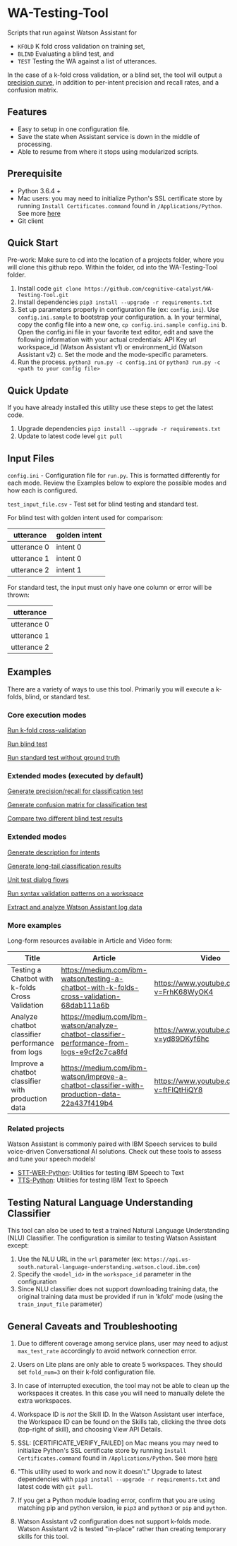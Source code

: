 # WA-Testing-Tool
Scripts that run against Watson Assistant for
  - `KFOLD` K fold cross validation on training set,
  - `BLIND` Evaluating a blind test, and
  - `TEST` Testing the WA against a list of utterances.

In the case of a k-fold cross validation, or a blind set, the tool will output
a [precision curve](precision_curve.md), in addition to per-intent precision and recall rates, and a confusion matrix.

## Features
- Easy to setup in one configuration file.
- Save the state when Assistant service is down in the middle of processing.
- Able to resume from where it stops using modularized scripts.

## Prerequisite
- Python 3.6.4 +
- Mac users: you may need to initialize Python's SSL certificate store by running `Install Certificates.command` found in `/Applications/Python`.  See more [here](https://github.com/cognitive-catalyst/WA-Testing-Tool/issues/38)
- Git client


## Quick Start
Pre-work: Make sure to cd into the location of a projects folder, where you will clone this github repo.  Within the folder, cd into the WA-Testing-Tool folder. 
1. Install code  `git clone https://github.com/cognitive-catalyst/WA-Testing-Tool.git`
2. Install dependencies `pip3 install --upgrade -r requirements.txt`
3. Set up parameters properly in configuration file (ex: `config.ini`). Use `config.ini.sample` to bootstrap your configuration.
  a. In your terminal, copy the config file into a new one, `cp config.ini.sample config.ini`
  b. Open the config.ini file in your favorite text editor, edit and save the following information with your actual credentials: 
      API Key
      url
      workspace_id (Watson Assistant v1) or environment_id (Watson Assistant v2)
  c. Set the mode and the mode-specific parameters.
4. Run the process. `python3 run.py -c config.ini` or `python3 run.py -c <path to your config file>`

## Quick Update
If you have already installed this utility use these steps to get the latest code.
1. Upgrade dependencies `pip3 install --upgrade -r requirements.txt`
2. Update to latest code level `git pull`

## Input Files
`config.ini` - Configuration file for `run.py`.
This is formatted differently for each mode.  Review the Examples below to explore the possible modes and how each is configured.

`test_input_file.csv` - Test set for blind testing and standard test.

For blind test with golden intent used for comparison:

| utterance            | golden intent                            |
| -------------------- | ---------------------------------------- |
| utterance 0          | intent 0                                 |
| utterance 1          | intent 0                                 |
| utterance 2          | intent 1                                 |

For standard test, the input must only have one column or error will be thrown:

| utterance            |
| -------------------- |
| utterance 0          |
| utterance 1          |
| utterance 2          |


## Examples
There are a variety of ways to use this tool.  Primarily you will execute a k-folds, blind, or standard test.
### Core execution modes
[Run k-fold cross-validation](examples/kfold.md)

[Run blind test](examples/blind.md)

[Run standard test without ground truth](examples/standard-test.md)

### Extended modes (executed by default)
[Generate precision/recall for classification test](examples/intent-metrics.md)

[Generate confusion matrix for classification test](examples/confusion-matrix.md)

[Compare two different blind test results](examples/compare-blind.md)

### Extended modes
[Generate description for intents](examples/intent-description.md)

[Generate long-tail classification results](examples/long-tail-scoring.md)

[Unit test dialog flows](dialog_test/README.md)

[Run syntax validation patterns on a workspace](validate_workspace/README.md)

[Extract and analyze Watson Assistant log data](log_analytics/README.md)

### More examples
Long-form resources available in Article and Video form:

Title | Article | Video
-- | -- | --
Testing a Chatbot with k-folds Cross Validation | https://medium.com/ibm-watson/testing-a-chatbot-with-k-folds-cross-validation-68dab111a6b | https://www.youtube.com/watch?v=FrhK68WyOK4
Analyze chatbot classifier performance from logs | https://medium.com/ibm-watson/analyze-chatbot-classifier-performance-from-logs-e9cf2c7ca8fd | https://www.youtube.com/watch?v=yd89DKyf6hc
Improve a chatbot classifier with production data | https://medium.com/ibm-watson/improve-a-chatbot-classifier-with-production-data-22a437f419b4 | https://www.youtube.com/watch?v=ftFIQtHiQY8

### Related projects
Watson Assistant is commonly paired with IBM Speech services to build voice-driven Conversational AI solutions.  Check out these tools to assess and tune your speech models!

* [STT-WER-Python](https://github.com/IBM/watson-stt-wer-python/): Utilities for testing IBM Speech to Text
* [TTS-Python](https://github.com/IBM/watson-tts-python/): Utilities for testing IBM Text to Speech

## Testing Natural Language Understanding Classifier
This tool can also be used to test a trained Natural Language Understanding (NLU) Classifier. The configuration is similar to testing Watson Assistant except:
1. Use the NLU URL in the `url` parameter (ex: `https://api.us-south.natural-language-understanding.watson.cloud.ibm.com`)
2. Specify the `<model_id>` in the `workspace_id` parameter in the configuration
3. Since NLU classifier does not support downloading training data, the original training data must be provided if run in 'kfold' mode (using the `train_input_file` parameter)

## General Caveats and Troubleshooting
1. Due to different coverage among service plans, user may need to adjust `max_test_rate` accordingly to avoid network connection error.

2. Users on Lite plans are only able to create 5 workspaces.  They should set `fold_num=3` on their k-fold configuration file.

3. In case of interrupted execution, the tool may not be able to clean up the workspaces it creates.  In this case you will need to manually delete the extra workspaces.

4. Workspace ID is *not* the Skill ID.  In the Watson Assistant user interface, the Workspace ID can be found on the Skills tab, clicking the three dots (top-right of skill), and choosing View API Details.

5. SSL: [CERTIFICATE_VERIFY_FAILED] on Mac means you may need to initialize Python's SSL certificate store by running `Install Certificates.command` found in `/Applications/Python`.  See more [here](https://github.com/cognitive-catalyst/WA-Testing-Tool/issues/38)

6. "This utility used to work and now it doesn't." Upgrade to latest dependencies with `pip3 install --upgrade -r requirements.txt` and latest code with `git pull`.

7. If you get a Python module loading error, confirm that you are using matching pip and python version, ie `pip3` and `python3` or `pip` and `python`.

8. Watson Assistant v2 configuration does not support k-folds mode.  Watson Assistant v2 is tested "in-place" rather than creating temporary skills for this tool.
